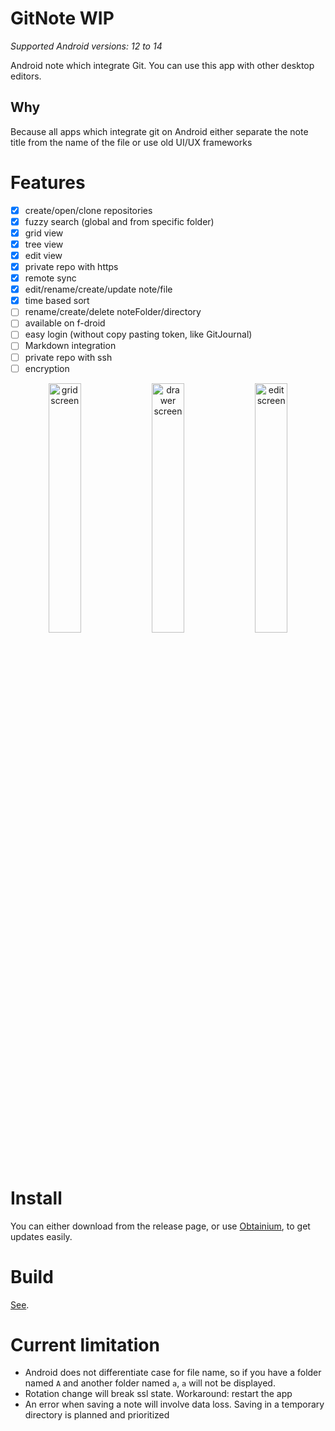# GitNote WIP

*Supported Android versions: 12 to 14*

Android note which integrate Git. You can use this app with other desktop editors.

## Why

Because all apps which integrate git on Android either separate the note title from the name of the file or use old UI/UX frameworks

# Features

- [x] create/open/clone repositories
- [x] fuzzy search (global and from specific folder)
- [x] grid view
- [x] tree view
- [x] edit view
- [x] private repo with https
- [x] remote sync
- [x] edit/rename/create/update note/file
- [x] time based sort
- [ ] rename/create/delete noteFolder/directory
- [ ] available on f-droid
- [ ] easy login (without copy pasting token, like GitJournal)
- [ ] Markdown integration
- [ ] private repo with ssh
- [ ] encryption

<p  style="text-align: center;">
  <img src="assets/grid.png" width="32%"  alt="grid screen"/>
  <img src="assets/drawer.png" width="32%"  alt="drawer screen"/> 
  <img src="assets/edit.png" width="32%"  alt="edit screen"/>
</p>

# Install

You can either download from the release page, or use [Obtainium](https://github.com/ImranR98/Obtainium), to get updates easily.

# Build

[See](./BUILD.md).

# Current limitation

- Android does not differentiate case for file name, so if you have a folder named `A` and another folder named `a`, `a` will not be displayed.
- Rotation change will break ssl state. Workaround: restart the app
- An error when saving a note will involve data loss. Saving in a temporary directory is planned and prioritized
